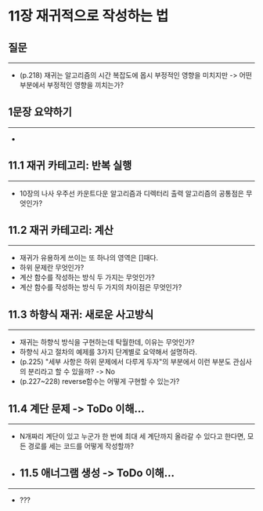 # 11장 재귀적으로 작성하는 법

## 질문
***
* (p.218) 재귀는 알고리즘의 시간 복잡도에 몹시 부정적인 영향을 미치지만 -> 어떤 부분에서 부정적인 영향을 끼치는가?

## 1문장 요약하기
***
* 

## 11.1 재귀 카테고리: 반복 실행
***
* 10장의 나사 우주선 카운트다운 알고리즘과 디렉터리 출력 알고리즘의 공통점은 무엇인가?

## 11.2 재귀 카테고리: 계산
***
* 재귀가 유용하게 쓰이는 또 하나의 영역은 []때다.
* 하위 문제란 무엇인가?
* 계산 함수를 작성하는 방식 두 가지는 무엇인가?
* 계산 함수를 작성하는 방식 두 가지의 차이점은 무엇인가?

## 11.3 하향식 재귀: 새로운 사고방식
***
* 재귀는 하향식 방식을 구현하는데 탁월한데, 이유는 무엇인가?
* 하향식 사고 절차의 예제를 3가지 단계별로 요약해서 설명하라.
* (p.225) "세부 사항은 하위 문제에서 다루게 두자"의 부분에서 이런 부분도 관심사의 분리라고 할 수 있을까? -> No
* (p.227~228) reverse함수는 어떻게 구현할 수 있는가?

## 11.4 계단 문제 -> ToDo 이해...
***
* N개짜리 계단이 있고 누군가 한 번에 최대 세 계단까지 올라갈 수 있다고 한다면, 모든 경로를 세는 코드를 어떻게 작성할까?

* ## 11.5 애너그램 생성 -> ToDo 이해...
***
* ???
